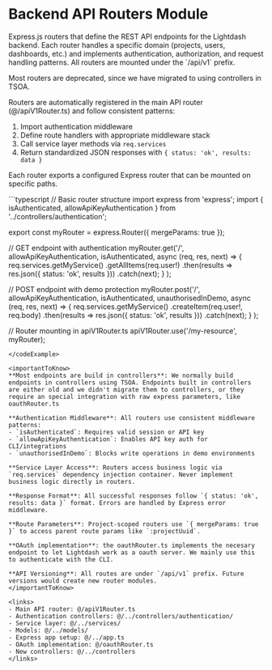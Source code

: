 # Backend API Routers Module

<summary>
Express.js routers that define the REST API endpoints for the Lightdash backend. Each router handles a specific domain (projects, users, dashboards, etc.) and implements authentication, authorization, and request handling patterns. All routers are mounted under the `/api/v1` prefix.

Most routers are deprecated, since we have migrated to using controllers in TSOA.

</summary>

<howToUse>
Routers are automatically registered in the main API router (@/apiV1Router.ts) and follow consistent patterns:

1. Import authentication middleware
2. Define route handlers with appropriate middleware stack
3. Call service layer methods via `req.services`
4. Return standardized JSON responses with `{ status: 'ok', results: data }`

Each router exports a configured Express router that can be mounted on specific paths.
</howToUse>

<codeExample>
```typescript
// Basic router structure
import express from 'express';
import { isAuthenticated, allowApiKeyAuthentication } from '../controllers/authentication';

export const myRouter = express.Router({ mergeParams: true });

// GET endpoint with authentication
myRouter.get('/',
allowApiKeyAuthentication,
isAuthenticated,
async (req, res, next) => {
req.services.getMyService()
.getAllItems(req.user!)
.then(results => res.json({ status: 'ok', results }))
.catch(next);
}
);

// POST endpoint with demo protection
myRouter.post('/',
allowApiKeyAuthentication,
isAuthenticated,
unauthorisedInDemo,
async (req, res, next) => {
req.services.getMyService()
.createItem(req.user!, req.body)
.then(results => res.json({ status: 'ok', results }))
.catch(next);
}
);

// Router mounting in apiV1Router.ts
apiV1Router.use('/my-resource', myRouter);

```
</codeExample>

<importantToKnow>
**Most endpoints are build in controllers**: We normally build endpoints in controllers using TSOA. Endpoints built in controllers are either old and we didn't migrate them to controllers, or they require an special integration with raw express parameters, like oauthRouter.ts

**Authentication Middleware**: All routers use consistent middleware patterns:
- `isAuthenticated`: Requires valid session or API key
- `allowApiKeyAuthentication`: Enables API key auth for CLI/integrations
- `unauthorisedInDemo`: Blocks write operations in demo environments

**Service Layer Access**: Routers access business logic via `req.services` dependency injection container. Never implement business logic directly in routers.

**Response Format**: All successful responses follow `{ status: 'ok', results: data }` format. Errors are handled by Express error middleware.

**Route Parameters**: Project-scoped routers use `{ mergeParams: true }` to access parent route params like `:projectUuid`.

**OAuth implementation**: the oauthRouter.ts implements the necesary endpoint to let Lightdash work as a oauth server. We mainly use this to authenticate with the CLI.

**API Versioning**: All routes are under `/api/v1` prefix. Future versions would create new router modules.
</importantToKnow>

<links>
- Main API router: @/apiV1Router.ts
- Authentication controllers: @/../controllers/authentication/
- Service layer: @/../services/
- Models: @/../models/
- Express app setup: @/../app.ts
- OAuth implementation: @/oauthRouter.ts
- New controllers: @/../controllers
</links>
```
